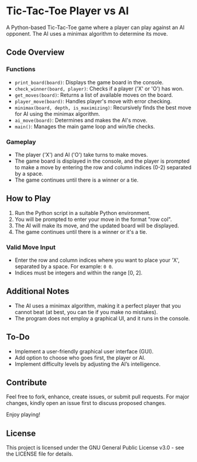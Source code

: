 # Tic-Tac-Toe Player vs AI

A Python-based Tic-Tac-Toe game where a player can play against an AI opponent. The AI uses a minimax algorithm to determine its move.

## Code Overview

### Functions

- `print_board(board)`: Displays the game board in the console.
- `check_winner(board, player)`: Checks if a player ('X' or 'O') has won.
- `get_moves(board)`: Returns a list of available moves on the board.
- `player_move(board)`: Handles player's move with error checking.
- `minimax(board, depth, is_maximizing)`: Recursively finds the best move for AI using the minimax algorithm.
- `ai_move(board)`: Determines and makes the AI's move.
- `main()`: Manages the main game loop and win/tie checks.

### Gameplay

- The player ('X') and AI ('O') take turns to make moves.
- The game board is displayed in the console, and the player is prompted to make a move by entering the row and column indices (0-2) separated by a space.
- The game continues until there is a winner or a tie.

## How to Play

1. Run the Python script in a suitable Python environment.
2. You will be prompted to enter your move in the format "row col".
3. The AI will make its move, and the updated board will be displayed.
4. The game continues until there is a winner or it's a tie.

### Valid Move Input

- Enter the row and column indices where you want to place your 'X', separated by a space. For example: `0 0`.
- Indices must be integers and within the range [0, 2].

## Additional Notes

- The AI uses a minimax algorithm, making it a perfect player that you cannot beat (at best, you can tie if you make no mistakes).
- The program does not employ a graphical UI, and it runs in the console.

## To-Do

- Implement a user-friendly graphical user interface (GUI).
- Add option to choose who goes first, the player or AI.
- Implement difficulty levels by adjusting the AI’s intelligence.

## Contribute

Feel free to fork, enhance, create issues, or submit pull requests. For major changes, kindly open an issue first to discuss proposed changes.

Enjoy playing!

## License
This project is licensed under the GNU General Public License v3.0 - see the LICENSE file for details.

